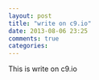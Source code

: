 ```yaml
---
layout: post
title: "write on c9.io"
date: 2013-08-06 23:25
comments: true
categories: 
---
```


This is write on c9.io  

